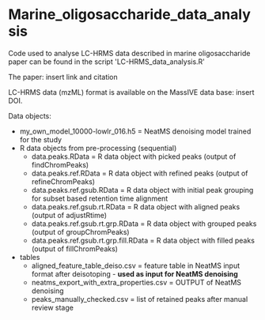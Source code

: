 # Marine_oligosaccharide_data_analysis
Code used to analyse LC-HRMS data described in marine oligosaccharide paper can be found in the script 'LC-HRMS_data_analysis.R'

The paper: insert link and citation

LC-HRMS data (mzML) format is available on the MassIVE data base: insert DOI. 

Data objects:

- my_own_model_10000-lowlr_016.h5 = NeatMS denoising model trained for the study
- R data objects from pre-processing (sequential)
  - data.peaks.RData = R data object with picked peaks (output of findChromPeaks)
  - data.peaks.ref.RData = R data object with refined peaks (output of refineChromPeaks)
  - data.peaks.ref.gsub.RData = R data object with initial peak grouping for subset based retention time alignment
  - data.peaks.ref.gsub.rt.RData = R data object with aligned peaks (output of adjustRtime)
  - data.peaks.ref.gsub.rt.grp.RData = R data object with grouped peaks (output of groupChromPeaks)
  - data.peaks.ref.gsub.rt.grp.fill.RData = R data object with filled peaks (output of fillChromPeaks)
- tables
  - aligned_feature_table_deiso.csv = feature table in NeatMS input format after deisotoping - **used as input for NeatMS denoising**
  - neatms_export_with_extra_properties.csv = OUTPUT of NeatMS denoising
  - peaks_manually_checked.csv = list of retained peaks after manual review stage



